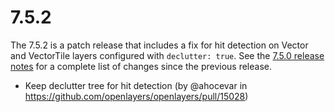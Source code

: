 # 7.5.2

The 7.5.2 is a patch release that includes a fix for hit detection on Vector and VectorTile layers configured with `declutter: true`.  See the [7.5.0 release notes](./v7.5.0.md) for a complete list of changes since the previous release.

 * Keep declutter tree for hit detection (by @ahocevar in https://github.com/openlayers/openlayers/pull/15028)
